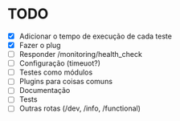 # TODO

- [X] Adicionar o tempo de execução de cada teste
- [X] Fazer o plug
- [ ] Responder /monitoring/health_check
- [ ] Configuração (timeuot?)
- [ ] Testes como módulos
- [ ] Plugins para coisas comuns
- [ ] Documentação
- [ ] Tests
- [ ] Outras rotas (/dev, /info, /functional)
